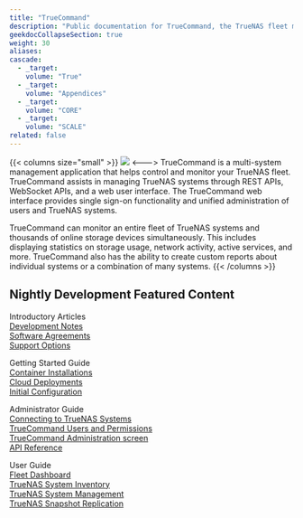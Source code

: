 ```yaml
---
title: "TrueCommand"
description: "Public documentation for TrueCommand, the TrueNAS fleet monitoring and managing application."
geekdocCollapseSection: true
weight: 30
aliases:
cascade:
  - _target:
    volume: "True"
  - _target:
    volume: "Appendices"
  - _target:
    volume: "CORE"
  - _target:
    volume: "SCALE"
related: false
---
```

<style>
div.gdoc-page__header {display: none;}
div.docs-read_mod {display: none;}
h1 {display:none;}
</style>

{{< columns size="small" >}}
<img src="/images/truecommand-logo-full-color-rgb.png" class="logo">
<--->
TrueCommand is a multi-system management application that helps control and monitor your TrueNAS fleet.
TrueCommand assists in managing TrueNAS systems through REST APIs, WebSocket APIs, and a web user interface.
The TrueCommand web interface provides single sign-on functionality and unified administration of users and TrueNAS systems.

TrueCommand can monitor an entire fleet of TrueNAS systems and thousands of online storage devices simultaneously.
This includes displaying statistics on storage usage, network activity, active services, and more.
TrueCommand also has the ability to create custom reports about individual systems or a combination of many systems.
{{< /columns >}}

<div class="noprint">

## Nightly Development Featured Content

<div class="docs-sections">
  <p>
	Introductory Articles
	<br><a href="/truecommand/tcreleasenotes/">Development Notes</a>
	<br><a href="/truecommand/notices/">Software Agreements</a>
	<br><a href="/truecommand/introduction/support/">Support Options</a>
  </p>
  <p>
	Getting Started Guide
	<br><a href="/truecommand/tcgettingstarted/install/installtcdocker/">Container Installations</a>
	<br><a href="/truecommand/tcgettingstarted/install/installtccloud/">Cloud Deployments</a>
	<br><a href="/truecommand/tcgettingstarted/initialconfig/">Initial Configuration</a>
  </p>
  <p>
	Administrator Guide
	<br><a href="/truecommand/adminguide/systems/">Connecting to TrueNAS Systems</a>
	<br><a href="/truecommand/adminguide/users/">TrueCommand Users and Permissions</a>
	<br><a href="/truecommand/adminguide/admin/">TrueCommand Administration screen</a>
	<br><a href="/truecommand/adminguide/api/">API Reference</a>
  </p>
  <p>
	User Guide
	<br><a href="/truecommand/userguide/fleetdashboard/">Fleet Dashboard</a>
	<br><a href="/truecommand/userguide/systeminventory/">TrueNAS System Inventory</a>
	<br><a href="/truecommand/userguide/systemmanagement/">TrueNAS System Management</a>
	<br><a href="/truecommand/userguide/replicationmanagement/">TrueNAS Snapshot Replication</a>
  </p>
</div>
</div>
